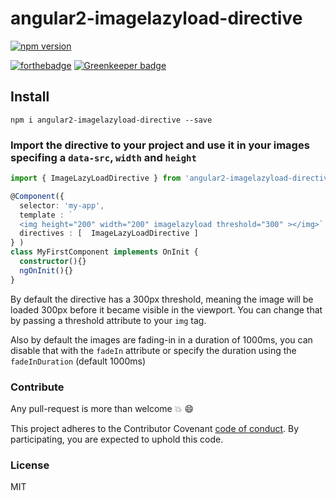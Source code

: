 # angular2-imagelazyload-directive

[![npm version](https://badge.fury.io/js/angular2-imagelazyload-directive.svg)](https://badge.fury.io/js/angular2-clickoutside-directive)

[![forthebadge](http://forthebadge.com/images/badges/built-with-love.svg)](http://forthebadge.com) [![Greenkeeper badge](https://badges.greenkeeper.io/AvraamMavridis/angular2-imagelazyload-directive.svg)](https://greenkeeper.io/)

## Install

`npm i angular2-imagelazyload-directive --save`

### Import the directive to your project and use it in your images specifing a `data-src`, `width` and `height`

```typescript
import { ImageLazyLoadDirective } from 'angular2-imagelazyload-directive';

@Component({
  selector: 'my-app',
  template : `
  <img height="200" width="200" imagelazyload threshold="300" ></img>`,
  directives : [  ImageLazyLoadDirective ]
} )
class MyFirstComponent implements OnInit {
  constructor(){}
  ngOnInit(){}
}
```

By default the directive has a 300px threshold, meaning the image will be loaded 300px before it became visible in the viewport. You can change that by passing a threshold attribute to your `img` tag.

Also by default the images are fading-in in a duration of 1000ms, you can disable that with the `fadeIn` attribute or specify the duration using the `fadeInDuration` (default 1000ms)
### Contribute

Any pull-request is more than welcome :boom: :smile:

This project adheres to the Contributor Covenant [code of conduct](http://contributor-covenant.org/). By participating, you are expected to uphold this code.

### License

MIT

